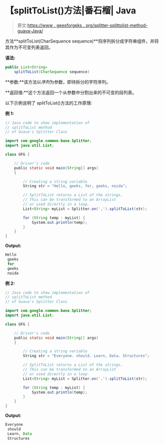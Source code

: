 # 【splitToList()方法|番石榴| Java

> 原文:[https://www . geesforgeks . org/splitter-splittolist-method-guava-Java/](https://www.geeksforgeeks.org/splitter-splittolist-method-guava-java/)

方法**splitToList(CharSequence sequence)**将序列拆分成字符串组件，并将其作为不可变列表返回。

**语法:**

```java
public List<String> 
    splitToList(CharSequence sequence)

```

**参数:**该方法以*序列*为参数，即待拆分的字符序列。

**返回值:**这个方法返回一个从参数中分割出来的不可变的段列表。

以下示例说明了 splitToList()方法的工作原理:

**例 1:**

```java
// Java code to show implementation of
// splitToList method
// of Guava's Splitter Class

import com.google.common.base.Splitter;
import java.util.List;

class GFG {

    // Driver's code
    public static void main(String[] args)
    {

        // Creating a string variable
        String str = "Hello, geeks, for, geeks, noida";

        // SplitToList returns a List of the strings.
        // This can be transformed to an ArrayList
        // or used directly in a loop.
        List<String> myList = Splitter.on(',').splitToList(str);

        for (String temp : myList) {
            System.out.println(temp);
        }
    }
}
```

**Output:**

```java
Hello
 geeks
 for
 geeks
 noida

```

**例 2:**

```java
// Java code to show implementation of
// splitToList method 
// of Guava's Splitter Class

import com.google.common.base.Splitter;
import java.util.List;

class GFG {

    // Driver's code
    public static void main(String[] args)
    {

        // Creating a string variable
        String str = "Everyone. should. Learn, Data. Structures";

        // SplitToList returns a List of the strings.
        // This can be transformed to an ArrayList
        // or used directly in a loop.
        List<String> myList = Splitter.on('.').splitToList(str);

        for (String temp : myList) {
            System.out.println(temp);
        }
    }
}
```

**Output:**

```java
Everyone
 should
 Learn, Data
 Structures

```